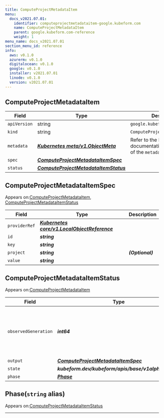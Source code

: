 ```yaml
---
title: ComputeProjectMetadataItem
menu:
  docs_v2021.07.01:
    identifier: computeprojectmetadataitem-google.kubeform.com
    name: ComputeProjectMetadataItem
    parent: google.kubeform.com-reference
    weight: 1
menu_name: docs_v2021.07.01
section_menu_id: reference
info:
  aws: v0.1.0
  azurerm: v0.1.0
  digitalocean: v0.1.0
  google: v0.1.0
  installer: v2021.07.01
  linode: v0.1.0
  version: v2021.07.01
---
```


## ComputeProjectMetadataItem
| Field | Type | Description |
| ------ | ----- | ----------- |
| `apiVersion` | string | `google.kubeform.com/v1alpha1` |
|    `kind` | string | `ComputeProjectMetadataItem` |
| `metadata` | ***[Kubernetes meta/v1.ObjectMeta](https://v1-18.docs.kubernetes.io/docs/reference/generated/kubernetes-api/v1.18/#objectmeta-v1-meta)***|Refer to the Kubernetes API documentation for the fields of the `metadata` field.|
| `spec` | ***[ComputeProjectMetadataItemSpec](#computeprojectmetadataitemspec)***||
| `status` | ***[ComputeProjectMetadataItemStatus](#computeprojectmetadataitemstatus)***||
## ComputeProjectMetadataItemSpec

Appears on:[ComputeProjectMetadataItem](#computeprojectmetadataitem), [ComputeProjectMetadataItemStatus](#computeprojectmetadataitemstatus)

| Field | Type | Description |
| ------ | ----- | ----------- |
| `providerRef` | ***[Kubernetes core/v1.LocalObjectReference](https://v1-18.docs.kubernetes.io/docs/reference/generated/kubernetes-api/v1.18/#localobjectreference-v1-core)***||
| `id` | ***string***||
| `key` | ***string***||
| `project` | ***string***| ***(Optional)*** |
| `value` | ***string***||
## ComputeProjectMetadataItemStatus

Appears on:[ComputeProjectMetadataItem](#computeprojectmetadataitem)

| Field | Type | Description |
| ------ | ----- | ----------- |
| `observedGeneration` | ***int64***| ***(Optional)*** Resource generation, which is updated on mutation by the API Server.|
| `output` | ***[ComputeProjectMetadataItemSpec](#computeprojectmetadataitemspec)***| ***(Optional)*** |
| `state` | ***kubeform.dev/kubeform/apis/base/v1alpha1.State***| ***(Optional)*** |
| `phase` | ***[Phase](#phase)***| ***(Optional)*** |
## Phase(`string` alias)

Appears on:[ComputeProjectMetadataItemStatus](#computeprojectmetadataitemstatus)

---
